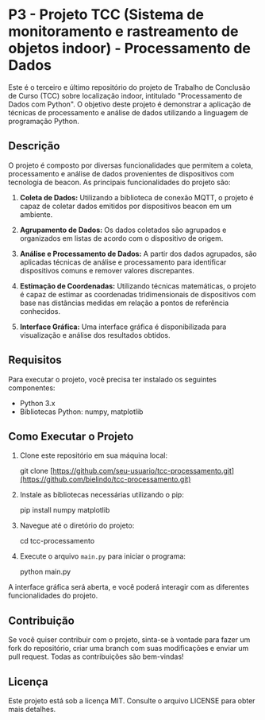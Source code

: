 # P3 - Projeto TCC (Sistema de monitoramento e rastreamento de objetos indoor) - Processamento de Dados

Este é o terceiro e último repositório do projeto de Trabalho de Conclusão de Curso (TCC) sobre localização indoor, intitulado "Processamento de Dados com Python". O objetivo deste projeto é demonstrar a aplicação de técnicas de processamento e análise de dados utilizando a linguagem de programação Python.

## Descrição

O projeto é composto por diversas funcionalidades que permitem a coleta, processamento e análise de dados provenientes de dispositivos com tecnologia de beacon. As principais funcionalidades do projeto são:

1. **Coleta de Dados:** Utilizando a biblioteca de conexão MQTT, o projeto é capaz de coletar dados emitidos por dispositivos beacon em um ambiente.

2. **Agrupamento de Dados:** Os dados coletados são agrupados e organizados em listas de acordo com o dispositivo de origem.

3. **Análise e Processamento de Dados:** A partir dos dados agrupados, são aplicadas técnicas de análise e processamento para identificar dispositivos comuns e remover valores discrepantes.

4. **Estimação de Coordenadas:** Utilizando técnicas matemáticas, o projeto é capaz de estimar as coordenadas tridimensionais de dispositivos com base nas distâncias medidas em relação a pontos de referência conhecidos.

5. **Interface Gráfica:** Uma interface gráfica é disponibilizada para visualização e análise dos resultados obtidos.

## Requisitos

Para executar o projeto, você precisa ter instalado os seguintes componentes:

- Python 3.x
- Bibliotecas Python: numpy, matplotlib

## Como Executar o Projeto

1. Clone este repositório em sua máquina local:

    git clone [https://github.com/seu-usuario/tcc-processamento.git](https://github.com/bielindo/tcc-processamento.git)

2. Instale as bibliotecas necessárias utilizando o pip:

    pip install numpy matplotlib

3. Navegue até o diretório do projeto:

    cd tcc-processamento

4. Execute o arquivo `main.py` para iniciar o programa:

    python main.py


A interface gráfica será aberta, e você poderá interagir com as diferentes funcionalidades do projeto.

## Contribuição

Se você quiser contribuir com o projeto, sinta-se à vontade para fazer um fork do repositório, criar uma branch com suas modificações e enviar um pull request. Todas as contribuições são bem-vindas!

## Licença

Este projeto está sob a licença MIT. Consulte o arquivo LICENSE para obter mais detalhes.


